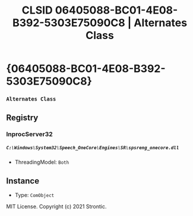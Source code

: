 ﻿---
title: "CLSID 06405088-BC01-4E08-B392-5303E75090C8 | Alternates Class"
excerpt: What is COM-Object CLSID 06405088-BC01-4E08-B392-5303E75090C8?
---

# {06405088-BC01-4E08-B392-5303E75090C8}

### `Alternates Class`

## Registry


### InprocServer32

##### `C:\Windows\System32\Speech_OneCore\Engines\SR\spsreng_onecore.dll`
* ThreadingModel: `Both`

## Instance

* Type: `ComObject`

MIT License. Copyright (c) 2021 Strontic.



